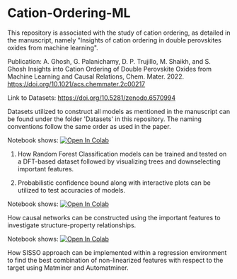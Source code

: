 # Cation-Ordering-ML

This repository is associated with the study of cation ordering, as detailed in the manuscript, 
namely "Insights of cation ordering in double perovskites oxides from machine learning".

Publication:
A. Ghosh, G. Palanichamy, D. P. Trujillo, M. Shaikh, and S. Ghosh
Insights into Cation Ordering of Double Perovskite Oxides from Machine Learning and Causal Relations, Chem. Mater. 2022.
https://doi.org/10.1021/acs.chemmater.2c00217

Link to Datasets: https://doi.org/10.5281/zenodo.6570994


Datasets utilized to construct all models as mentioned in the manuscript can be found under the folder 'Datasets' in this repository.
The naming conventions follow the same order as used in the paper.

Notebook shows:
[![Open In Colab](https://colab.research.google.com/assets/colab-badge.svg)](https://colab.research.google.com/github/aghosh92/Cation-Ordering-ML/blob/main/RandomForestClassifier.ipynb)

1. How Random Forest Classification models can be trained and tested on a DFT-based dataset followed by visualizing trees 
and downselecting important features.

2. Probabilistic confidence bound along with interactive plots can be utilized to test accuracies of models.

Notebook shows:
[![Open In Colab](https://colab.research.google.com/assets/colab-badge.svg)](https://colab.research.google.com/github/aghosh92/Cation-Ordering-ML/blob/main/CausalModel.ipynb)

How causal networks can be constructed using the important features to investigate structure-property relationships.

Notebook shows:
[![Open In Colab](https://colab.research.google.com/assets/colab-badge.svg)](https://colab.research.google.com/github/aghosh92/Cation-Ordering-ML/blob/main/SissoRegression.ipynb)

How SISSO approach can be implemented within a regression environment to find the best combination of non-linearized 
features with respect to the target using Matminer and Automatminer.
